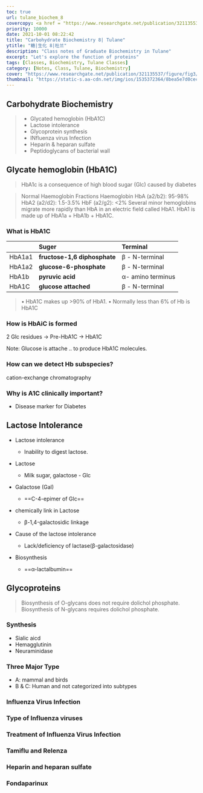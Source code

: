 ```yaml
---
toc: true
url: tulane_biochem_8
covercopy: <a href = "https://www.researchgate.net/publication/321135537_Bacterially_derived_synthetic_mimetics_of_mammalian_oligomannose_prime_antibody_responses_that_neutralize_HIV_infectivity">© Ralph A Pantophlet</a>
priority: 10000
date: 2021-10-01 08:22:42
title: "Carbohydrate Biochemistry 8| Tulane"
ytitle: "糖|生化 8|杜兰"
description: "Class notes of Graduate Biochemistry in Tulane"
excerpt: "Let's explore the function of proteins"
tags: [Classes, Biochemistry, Tulane Classes]
category: [Notes, Class, Tulane, Biochemistry]
cover: "https://www.researchgate.net/publication/321135537/figure/fig3/AS:958803696693249@1605608023247/Analogy-between-the-carbohydrate-backbone-of-R-radiobacter-Rv3-LOS-and-the-D1-arm-of.jpg"
thumbnail: "https://static-s.aa-cdn.net/img/ios/1535372364/8bea5e7d0cecf8c51488133d2c6a4f48?v=1"
---
```


## Carbohydrate Biochemistry

> - Glycated hemoglobin (HbA1C)
> - Lactose intolerance
> - Glycoprotein synthesis
> - INfluenza virus Infection
> - Heparin & heparan sulfate
> - Peptidoglycans of bacterial wall

## Glycate hemoglobin (HbA1C)

> HbA1c is a consequence of high blood sugar (Glc) caused by diabetes

> Normal Haemoglobin Fractions
> Haemoglobin HbA (a2/b2): 95-98%
> HbA2 (a2/d2): 1.5-3.5%
> HbF (a2/g2): <2%
> Several minor hemoglobins migrate more rapidly than
> HbA in an electric field called HbA1.
> HbA1 is made up of HbA1a + HbA1b + HbA1C.



### What is HbA1C
| |Suger| Terminal     |
| :------------- | :------------- |:-|
|HbA1a1 | **fructose-1,6 diphosphate**|&beta; - N-terminal|
|HbA1a2 | **glucose-6-phosphate** | &beta; - N-terminal|
|HbA1b  | **pyruvic acid**| α- amino terminus  |
|HbA1C  | **glucose attached**|  &beta; - N-terminal|
> • HbA1C makes up >90% of HbA1.
> • Normally less than 6% of Hb is HbA1C


### How is HbAiC is formed

2 Glc residues -> Pre-HbA1C -> HbA1C

Note: Glucose is attache .. to produce HbA1C molecules.

### How can we detect Hb subspecies?

cation-exchange chromatography


### Why is A1C clinically important?

- Disease marker for Diabetes


## Lactose Intolerance

- Lactose intolerance
  - Inability to digest lactose.

- Lactose
  - Milk sugar, galactose - Glc

- Galactose (Gal)
  - ==C-4-epimer of Glc==

- chemically link in Lactose
  - &beta;-1,4-galactosidic linkage

- Cause of the lactose intolerance
  - Lack/deficiency of lactase(&beta;-galactosidase)

- Biosynthesis
  - ==&alpha;-lactalbumin==

## Glycoproteins

> Biosynthesis of O-glycans does not require dolichol phosphate.
> Biosynthesis of N-glycans requires dolichol phosphate.


### Synthesis

- Sialic aicd
- Hemagglutinin
- Neuraminidase

### Three Major Type
- A: mammal and birds
- B & C: Human and not categorized into subtypes

### Influenza Virus Infection

### Type of Influenza viruses

### Treatment of Influenza Virus Infection

### Tamiflu and Relenza

### Heparin and heparan sulfate

### Fondaparinux
